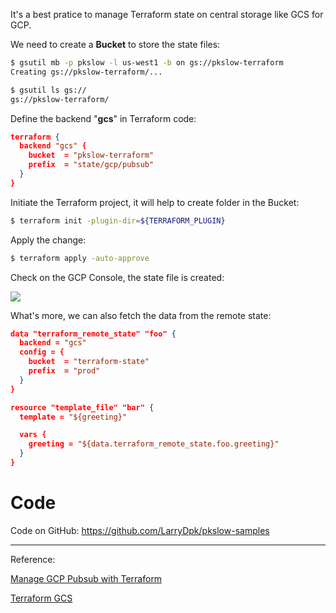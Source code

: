 It's a best pratice to manage Terraform state on central storage like GCS for GCP.



We need to create a **Bucket** to store the state files:

```bash
$ gsutil mb -p pkslow -l us-west1 -b on gs://pkslow-terraform
Creating gs://pkslow-terraform/...

$ gsutil ls gs://
gs://pkslow-terraform/
```



Define the backend "**gcs**" in Terraform code:

```json
terraform {
  backend "gcs" {
    bucket  = "pkslow-terraform"
    prefix  = "state/gcp/pubsub"
  }
}
```



Initiate the Terraform project, it will help to create folder in the Bucket:

```bash
$ terraform init -plugin-dir=${TERRAFORM_PLUGIN}
```



Apply the change:

```bash
$ terraform apply -auto-approve
```



Check on the GCP Console, the state file is created:

![](https://pkslow.oss-cn-shenzhen.aliyuncs.com/images/2021/11/terraform-gcs.bucket-state.png)



What's more, we can also fetch the data from the remote state:

```json
data "terraform_remote_state" "foo" {
  backend = "gcs"
  config = {
    bucket  = "terraform-state"
    prefix  = "prod"
  }
}

resource "template_file" "bar" {
  template = "${greeting}"

  vars {
    greeting = "${data.terraform_remote_state.foo.greeting}"
  }
}
```



# Code

Code on GitHub: https://github.com/LarryDpk/pkslow-samples



---

Reference:

[Manage GCP Pubsub with Terraform](https://www.pkslow.com/archives/terraform-gcp-pubsub-en)

[Terraform GCS](https://www.terraform.io/docs/language/settings/backends/gcs.html)

